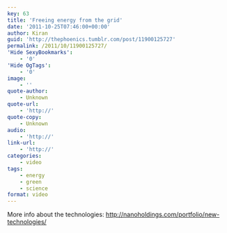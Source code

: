 ```yaml
---
key: 63
title: 'Freeing energy from the grid'
date: '2011-10-25T07:46:00+00:00'
author: Kiran
guid: 'http://thephoenics.tumblr.com/post/11900125727'
permalink: /2011/10/11900125727/
'Hide SexyBookmarks':
    - '0'
'Hide OgTags':
    - '0'
image:
    - ''
quote-author:
    - Unknown
quote-url:
    - 'http://'
quote-copy:
    - Unknown
audio:
    - 'http://'
link-url:
    - 'http://'
categories:
    - video
tags:
    - energy
    - green
    - science
format: video
---
```


More info about the technologies: <http://nanoholdings.com/portfolio/new-technologies/>